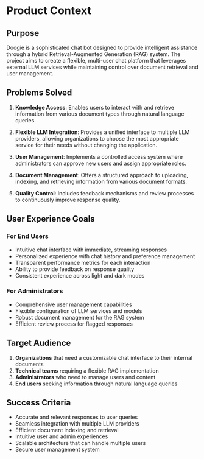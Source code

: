 # Product Context

## Purpose

Doogie is a sophisticated chat bot designed to provide intelligent assistance through a hybrid Retrieval-Augmented Generation (RAG) system. The project aims to create a flexible, multi-user chat platform that leverages external LLM services while maintaining control over document retrieval and user management.

## Problems Solved

1. **Knowledge Access**: Enables users to interact with and retrieve information from various document types through natural language queries.

2. **Flexible LLM Integration**: Provides a unified interface to multiple LLM providers, allowing organizations to choose the most appropriate service for their needs without changing the application.

3. **User Management**: Implements a controlled access system where administrators can approve new users and assign appropriate roles.

4. **Document Management**: Offers a structured approach to uploading, indexing, and retrieving information from various document formats.

5. **Quality Control**: Includes feedback mechanisms and review processes to continuously improve response quality.

## User Experience Goals

### For End Users
- Intuitive chat interface with immediate, streaming responses
- Personalized experience with chat history and preference management
- Transparent performance metrics for each interaction
- Ability to provide feedback on response quality
- Consistent experience across light and dark modes

### For Administrators
- Comprehensive user management capabilities
- Flexible configuration of LLM services and models
- Robust document management for the RAG system
- Efficient review process for flagged responses

## Target Audience

1. **Organizations** that need a customizable chat interface to their internal documents
2. **Technical teams** requiring a flexible RAG implementation
3. **Administrators** who need to manage users and content
4. **End users** seeking information through natural language queries

## Success Criteria

- Accurate and relevant responses to user queries
- Seamless integration with multiple LLM providers
- Efficient document indexing and retrieval
- Intuitive user and admin experiences
- Scalable architecture that can handle multiple users
- Secure user management system